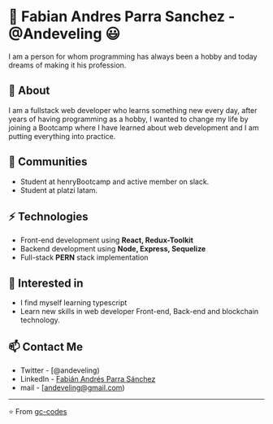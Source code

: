# 👋 Fabian Andres Parra Sanchez - @Andeveling 😃
I am a person for whom programming has always been a hobby and today dreams of making it his profession.

## 🧐 About
I am a fullstack web developer who learns something new every day, after years of having programming as a hobby, I wanted to change my life by joining a Bootcamp where I have learned about web development and I am putting everything into practice.

## 📢 Communities
- Student at henryBootcamp and active member on slack.
- Student at platzi latam.

## ⚡ Technologies

- Front-end development using **React, Redux-Toolkit**
- Backend development using **Node, Express, Sequelize**
- Full-stack **PERN** stack  implementation

## 👀 Interested in
- I find myself learning typescript
- Learn new skills in web developer Front-end, Back-end and blockchain technology.


## 📫 Contact Me
- Twitter - [@andeveling)
- LinkedIn - [Fabián Andrés Parra Sánchez](https://www.linkedin.com/in/fabi%C3%A1n-andr%C3%A9s-parra-s%C3%A1nchez-0a267a18a/)
- mail - [andeveling@gmail.com)

---
⭐️ From [gc-codes](https://github.com/gc-codes)
